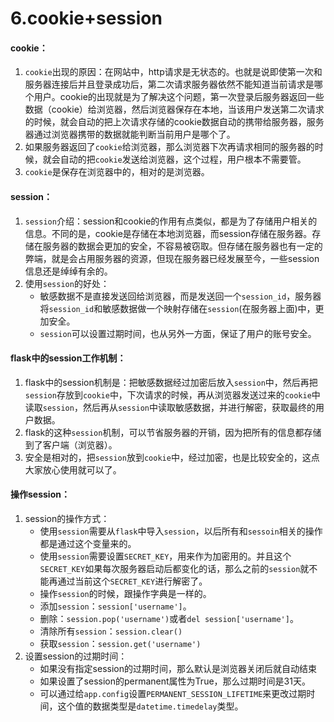 # 6.cookie+session

#### cookie：

1. `cookie`出现的原因：在网站中，http请求是无状态的。也就是说即使第一次和服务器连接后并且登录成功后，第二次请求服务器依然不能知道当前请求是哪个用户。cookie的出现就是为了解决这个问题，第一次登录后服务器返回一些数据（cookie）给浏览器，然后浏览器保存在本地，当该用户发送第二次请求的时候，就会自动的把上次请求存储的cookie数据自动的携带给服务器，服务器通过浏览器携带的数据就能判断当前用户是哪个了。
2. 如果服务器返回了`cookie`给浏览器，那么浏览器下次再请求相同的服务器的时候，就会自动的把`cookie`发送给浏览器，这个过程，用户根本不需要管。
3. `cookie`是保存在浏览器中的，相对的是浏览器。

#### session：

1. `session`介绍：session和cookie的作用有点类似，都是为了存储用户相关的信息。不同的是，cookie是存储在本地浏览器，而session存储在服务器。存储在服务器的数据会更加的安全，不容易被窃取。但存储在服务器也有一定的弊端，就是会占用服务器的资源，但现在服务器已经发展至今，一些session信息还是绰绰有余的。
2. 使用`session`的好处：
   * 敏感数据不是直接发送回给浏览器，而是发送回一个`session_id`，服务器将`session_id`和敏感数据做一个映射存储在`session`\(在服务器上面\)中，更加安全。
   * `session`可以设置过期时间，也从另外一方面，保证了用户的账号安全。

#### flask中的session工作机制：

1. flask中的session机制是：把敏感数据经过加密后放入`session`中，然后再把`session`存放到`cookie`中，下次请求的时候，再从浏览器发送过来的`cookie`中读取`session`，然后再从`session`中读取敏感数据，并进行解密，获取最终的用户数据。
2. flask的这种`session`机制，可以节省服务器的开销，因为把所有的信息都存储到了客户端（浏览器）。
3. 安全是相对的，把`session`放到`cookie`中，经过加密，也是比较安全的，这点大家放心使用就可以了。

#### 操作session：

1. session的操作方式：
   * 使用`session`需要从`flask`中导入`session`，以后所有和`sessoin`相关的操作都是通过这个变量来的。
   * 使用`session`需要设置`SECRET_KEY`，用来作为加密用的。并且这个`SECRET_KEY`如果每次服务器启动后都变化的话，那么之前的`session`就不能再通过当前这个`SECRET_KEY`进行解密了。
   * 操作`session`的时候，跟操作字典是一样的。
   * 添加`session`：`session['username']`。
   * 删除：`session.pop('username')`或者`del session['username']`。
   * 清除所有`session`：`session.clear()`
   * 获取`session`：`session.get('username')`
2. 设置session的过期时间：
   * 如果没有指定session的过期时间，那么默认是浏览器关闭后就自动结束
   * 如果设置了session的permanent属性为True，那么过期时间是31天。
   * 可以通过给`app.config`设置`PERMANENT_SESSION_LIFETIME`来更改过期时间，这个值的数据类型是`datetime.timedelay`类型。

